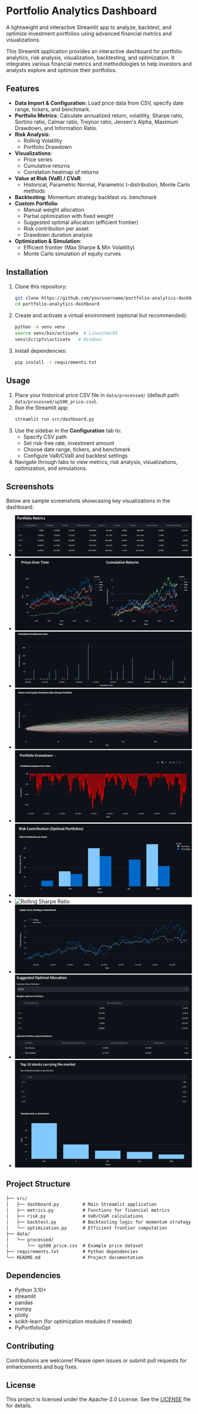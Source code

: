 # Portfolio Analytics Dashboard

A lightweight and interactive Streamlit app to analyze, backtest, and optimize investment portfolios using advanced financial metrics and visualizations.

This Streamlit application provides an interactive dashboard for portfolio analytics, risk analysis, visualization, backtesting, and optimization. It integrates various financial metrics and methodologies to help investors and analysts explore and optimize their portfolios.

## Features

- **Data Import & Configuration**: Load price data from CSV, specify date range, tickers, and benchmark.
- **Portfolio Metrics**: Calculate annualized return, volatility, Sharpe ratio, Sortino ratio, Calmar ratio, Treynor ratio, Jensen's Alpha, Maximum Drawdown, and Information Ratio.
- **Risk Analysis**:
  - Rolling Volatility
  - Portfolio Drawdown
- **Visualizations**:
  - Price series
  - Cumulative returns
  - Correlation heatmap of returns
- **Value at Risk (VaR) / CVaR**:
  - Historical, Parametric Normal, Parametric t-distribution, Monte Carlo methods
- **Backtesting**: Momentum strategy backtest vs. benchmark
- **Custom Portfolio**:
  - Manual weight allocation
  - Partial optimization with fixed weight
  - Suggested optimal allocation (efficient frontier)
  - Risk contribution per asset
  - Drawdown duration analysis
- **Optimization & Simulation**:
  - Efficient frontier (Max Sharpe & Min Volatility)
  - Monte Carlo simulation of equity curves

## Installation

1. Clone this repository:
   ```bash
   git clone https://github.com/yourusername/portfolio-analytics-dashboard.git
   cd portfolio-analytics-dashboard
   ```
2. Create and activate a virtual environment (optional but recommended):
   ```bash
   python -m venv venv
   source venv/bin/activate  # Linux/macOS
   venv\Scripts\activate   # Windows
   ```
3. Install dependencies:
   ```bash
   pip install -r requirements.txt
   ```

## Usage

1. Place your historical price CSV file in `data/processed/` (default path: `data/processed/sp500_price.csv`).
2. Run the Streamlit app:
   ```bash
   streamlit run src/dashboard.py
   ```
3. Use the sidebar in the **Configuration** tab to:
   - Specify CSV path
   - Set risk-free rate, investment amount
   - Choose date range, tickers, and benchmark
   - Configure VaR/CVaR and backtest settings
4. Navigate through tabs to view metrics, risk analysis, visualizations, optimization, and simulations.

## Screenshots

Below are sample screenshots showcasing key visualizations in the dashboard:

- ![Portfolio Metrics](assets/portfolio_metric.png)
- ![Price and Cumulative Returns](assets/price_and_cumulative.png)
- ![Drawdown Duration](assets/drawdown_duration.png)
- ![Monte Carlo Simulation](assets/monte_carlo.png)
- ![Portfolio Drawdown](assets/portfolio_downdraw.png)
- ![Risk Contribution per Asset](assets/risk_contribution.png)
- ![Rolling Sharpe Ratio](assets/rolling_shapre_ratio.png)
- ![Strategy vs. Benchmark](assets/strategy_vs_benchmark.png)
- ![Suggested Optimal Allocation](assets/suggest_optimal_allocation.png)
- ![Top 10 Leading Stocks](assets/top10.png)
  
## Project Structure

```
├── src/
│   ├── dashboard.py         # Main Streamlit application
│   ├── metrics.py           # Functions for financial metrics
│   ├── risk.py              # VaR/CVaR calculations
│   ├── backtest.py          # Backtesting logic for momentum strategy
│   └── optimization.py      # Efficient frontier computation
├── data/
│   └── processed/
│       └── sp500_price.csv  # Example price dataset
├── requirements.txt         # Python dependencies
└── README.md                # Project documentation
```

## Dependencies

- Python 3.10+
- streamlit
- pandas
- numpy
- plotly
- scikit-learn (for optimization modules if needed)
- PyPortfolioOpt

## Contributing

Contributions are welcome! Please open issues or submit pull requests for enhancements and bug fixes.

## License

This project is licensed under the Apache-2.0 License. See the [LICENSE](LICENSE) file for details.

